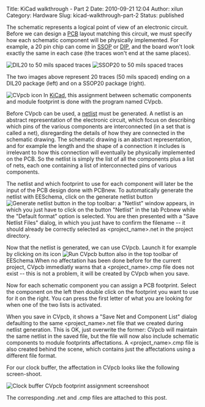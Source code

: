 Title: KiCad walkthrough - Part 2
Date: 2010-09-21 12:04
Author: xilun
Category: Hardware
Slug: kicad-walkthrough-part-2
Status: published

The schematic represents a logical point of view of an electronic
circuit. Before we can design a
[PCB](http://en.wikipedia.org/wiki/Printed_circuit_board "Printed circuit board")
layout matching this circuit, we must specify how each schematic
component will be physically implemented. For example, a 20 pin chip can
come in
[SSOP](http://en.wikipedia.org/wiki/Shrink_Small-Outline_Package "Shrink small-outline package")
or
[DIP](http://en.wikipedia.org/wiki/Dual_in-line_package "Dual in-line package"),
and the board won't look exactly the same in each case (the traces won't
end at the same places).

![DIL20 to 50 mils spaced
traces](/images/blog/dil20.png "DIL20 to 50 mils spaced traces, sept. 2010")
![SSOP20 to 50 mils spaced
traces](/images/blog/ssop20.png "SSOP20 to 50 mils spaced traces, sept. 2010")

The two images above represent 20 traces (50 mils spaced) ending on a
DIL20 package (left) and on a SSOP20 package (right).

![CVpcb icon](/images/blog/cvpcb.png "CVpcb icon, août 2010") In
[KiCad](http://www.kicad-eda.org/), this assignment between schematic
components and module footprint is done with the program named CVpcb.

Before CVpcb can be used, a
[netlist](http://en.wikipedia.org/wiki/Netlist) must be generated. A
netlist is an abstract representation of the electronic circuit, which
focus on describing which pins of the various components are
interconnected (in a set that is called a net), disregarding the details
of how they are connected in the schematic drawing. The schematic
drawing is an abstract representation, and for example the length and
the shape of a connection it includes is irrelevant to how this
connection will eventually be physically implemented on the PCB. So the
netlist is simply the list of all the components plus a list of nets,
each one containing a list of interconnected pins of various components.

The netlist and which footprint to use for each component will later be
the input of the PCB design done with PCBnew. To automatically generate
the netlist with EESchema, click on the generate netlist button
![Generate netlist
button](/images/blog/generate_netlist_button.png "Generate netlist button, sept. 2010")
in the top toolbar: a "Netlist" window appears, in which you just have
to click on the button "Netlist" in the tab Pcbnew while the "Default
format" option is selected. You are then presented with a "Save Netlist
Files" dialog, in which you just have to confirm the filename -- it
should already be correctly selected as &lt;project\_name&gt;.net in the
project directory.

Now that the netlist is generated, we can use CVpcb. Launch it for
example by clicking on its icon ![Run CVpcb
button](/images/blog/run_cvpcb_button.png "Run CVpcb button, sept. 2010")
also in the top toolbar of EESchema.When no affectation has been done
before for the current project, CVpcb immediatly warns that a
&lt;project\_name&gt;.cmp file does not exist -- this is not a problem,
it will be created by CVpcb when you save.

Now for each schematic component you can assign a PCB footprint. Select
the component on the left then double click on the footprint you want to
use for it on the right. You can press the first letter of what you are
looking for when one of the two lists is activated.

When you save in CVpcb, it shows a "Save Net and Component List" dialog
defaulting to the same &lt;project\_name&gt;.net file that we created
during netlist generation. This is OK, just overwrite the former: CVpcb
will maintain the same netlist in the saved file, but the file will now
also include schematic components to module footprints affectations. A
&lt;project\_name&gt;.cmp file is also created behind the scene, which
contains just the affectations using a different file format.

For our clock buffer, the affectation in CVpcb looks like the following
screen-shoot.

![Clock buffer CVpcb footprint assignment
screenshoot](/images/blog/cvpcb_sshoot.png "Clock buffer CVpcb footprint assignment screenshoot, sept. 2010")

The corresponding .net and .cmp files are attached to this post.

</p>

